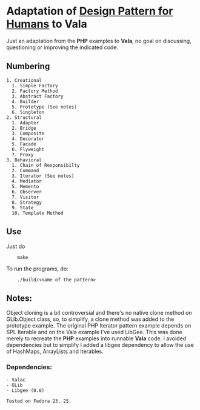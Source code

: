 # Adaptation of [Design Pattern for Humans](https://github.com/kamranahmedse/design-patterns-for-humans/blob/master/README.md) to Vala
Just an adaptation from the **PHP** examples to **Vala**, no goal on discussing, questioning or improving the indicated code.

## Numbering
	1. Creational
	  1. Simple Factory
	  2. Factory Method 
	  3. Abstract Factory
	  4. Builder
	  5. Prototype (See notes)
	  6. Singleton
	2. Structural
	  1. Adapter
	  2. Bridge
      3. Composite
      4. Decorator
      5. Facade
      6. Flyweight
      7. Proxy
	3. Behavioral
	  1. Chain of Responsibilty
	  2. Command
	  3. Iterator (See notes)
	  4. Mediator
	  5. Memento
	  6. Observer
	  7. Visitor
	  8. Strategy
	  9. State
	  10. Template Method
## Use
Just do
```shell
    make
```
To run the programs, do:
```shell
    ./build/<name of the pattern>
```
## Notes:
Object cloning is a bit controversial and there's no native clone method on GLib.Object class, so, to simplify, a clone method was added to the prototype example. The original PHP Iterator pattern example depends on SPL Iterable and on the Vala example I've used LibGee. This was done merely to recreate the **PHP** examples into runnable **Vala** code. I avoided dependencies but to simplify I added a libgee dependency to allow the use of HashMaps, ArrayLists and Iterables.

### Dependencies:
    - Valac
    - GLib
    - Libgee (0.8)
    
    Tested on Fedora 23, 25.
